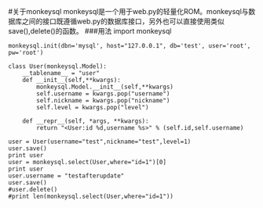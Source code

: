 #关于monkeysql
monkeysql是一个用于web.py的轻量化ROM。monkeysql与数据库之间的接口既遵循web.py的数据库接口，另外也可以直接使用类似save(),delete()的函数。
###用法
    import monkeysql
    
    monkeysql.init(dbn='mysql', host="127.0.0.1", db='test', user='root', pw='root')
    
    class User(monkeysql.Model):
	    __tablename__ = "user"
	    def __init__(self,**kwargs):
		    monkeysql.Model.__init__(self,**kwargs)
		    self.username = kwargs.pop("username")
		    self.nickname = kwargs.pop("nickname")
		    self.level = kwargs.pop("level")
    
    	def __repr__(self, *args, **kwargs):
    		return "<User:id %d,username %s>" % (self.id,self.username)
    
    user = User(username="test",nickname="test",level=1)
    user.save()
    print user
    user = monkeysql.select(User,where="id=1")[0]
    print user
	user.username = "testafterupdate"
	user.save()
    #user.delete()
    #print len(monkeysql.select(User,where="id=1"))